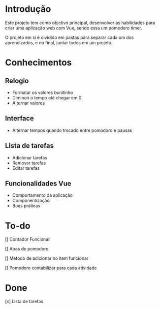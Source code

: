 # Introdução

Este projeto tem como objetivo principal, desenvolver as habilidades para criar uma aplicação web com Vue, sendo essa um pomodoro timer.

O projeto em si é dividido em pastas para separar cada um dos aprendizados, e no final, juntar todos em um projeto.

# Conhecimentos

## Relogio

* Formatar os valores bunitinho
* Diminuir o tempo até chegar em 0
* Alternar valores

## Interface

* Alternar tempos quando trocado entre pomodoro e pausas

## Lista de tarefas

* Adicionar tarefas
* Remover tarefas
* Editar tarefas

## Funcionalidades Vue

* Comportamento da aplicação
* Componentização
* Boas práticas

# To-do

[] Contador Funcionar

[] Abas do pomodoro

[] Metodo de adicionar no item funcionar

[] Pomodoro contabilizar para cada atividade

# Done

[x] Lista de tarefas
